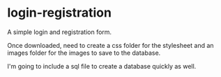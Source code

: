 # login-registration
A simple login and registration form.

Once downloaded, need to create a css folder for the stylesheet and an images folder for the images to save to the database. 

I'm going to include a sql file to create a database quickly as well.
